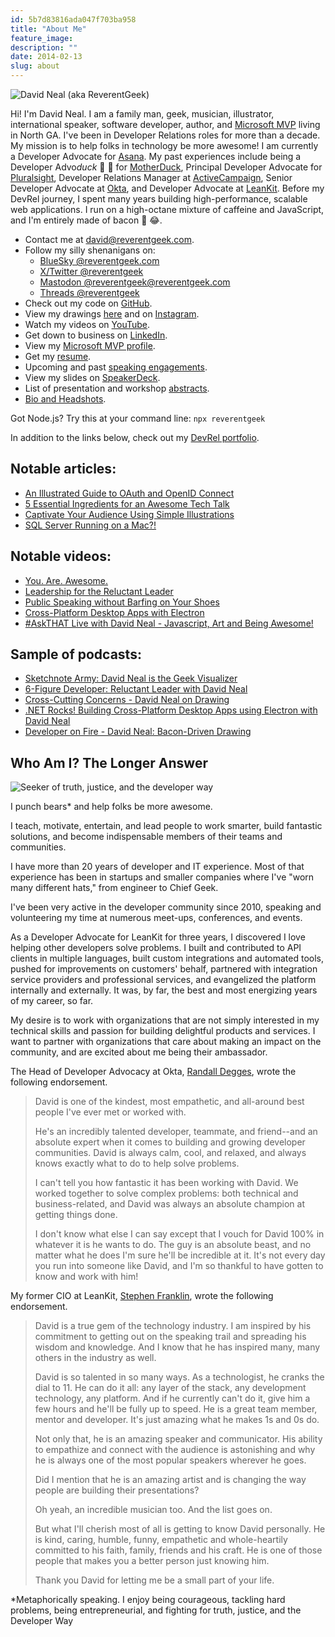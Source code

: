 ```yaml
---
id: 5b7d83816ada047f703ba958
title: "About Me"
feature_image: 
description: ""
date: 2014-02-13
slug: about
---
```


<img class="float-left mr-4 w-1/6" src="/content/images/rg-sticker-circle.png" alt="David Neal (aka ReverentGeek)">

Hi! I'm David Neal. I am a family man, geek, musician, illustrator, international speaker, software developer, author, and [Microsoft MVP](https://mvp.microsoft.com/en-us/mvp/David%20Neal-5001018) living in North GA. I've been in Developer Relations roles for more than a decade. My mission is to help folks in technology be more awesome! I am currently a Developer Advocate for [Asana](https://asana.com). My past experiences include being a Developer Advo*duck* 🥑 🦆 for [MotherDuck](https://motherduck.com), Principal Developer Advocate for [Pluralsight](https://www.pluralsight.com/), Developer Relations Manager at [ActiveCampaign](https://www.activecampaign.com/), Senior Developer Advocate at [Okta](https://developer.okta.com), and Developer Advocate at [LeanKit](https://www.planview.com/products-solutions/products/agileplace/). Before my DevRel journey, I spent many years building high-performance, scalable web applications. I run on a high-octane mixture of caffeine and JavaScript, and I'm entirely made of bacon 🥓 😂.

* Contact me at [david@reverentgeek.com](mailto:david@reverentgeek.com).
* Follow my silly shenanigans on:
  * [BlueSky @reverentgeek.com](https://bsky.app/profile/reverentgeek.com)
  * [X/Twitter @reverentgeek](https://x.com/reverentgeek)
  * <a rel="me" href="https://techhub.social/@reverentgeek">Mastodon @reverentgeek@reverentgeek.com</a>
  * [Threads @reverentgeek](https://www.threads.net/@reverentgeek)
* Check out my code on [GitHub](https://github.com/reverentgeek).
* View my drawings [here](/portfolio/) and on [Instagram](https://instagram.com/reverentgeek).
* Watch my videos on [YouTube](https://www.youtube.com/ReverentGeek).
* Get down to business on [LinkedIn](https://www.linkedin.com/in/davidneal).
* View my [Microsoft MVP profile](https://mvp.microsoft.com/en-US/mvp/profile/119307f9-3c9a-e411-93f2-9cb65495d3c4).
* Get my [resume](https://drive.google.com/file/d/1sPUrePKXs2HODNGtGP3Y103izXZDJ3et/view?usp=sharing).
* Upcoming and past [speaking engagements](/speaking).
* View my slides on [SpeakerDeck](https://speakerdeck.com/reverentgeek).
* List of presentation and workshop [abstracts](/presentations/).
* [Bio and Headshots](/bio).

Got Node.js? Try this at your command line: `npx reverentgeek`

In addition to the links below, check out my [DevRel portfolio](/devrel-portfolio/).

## Notable articles:

* [An Illustrated Guide to OAuth and OpenID Connect](https://developer.okta.com/blog/2019/10/21/illustrated-guide-to-oauth-and-oidc)
* [5 Essential Ingredients for an Awesome Tech Talk](/5-essential-ingredients-for-an-awesome-tech-talk/)
* [Captivate Your Audience Using Simple Illustrations](/engage-with-simple-illustrations/)
* [SQL Server Running on a Mac?!](/sql-server-running-on-a-mac/)

## Notable videos:

* [You. Are. Awesome.](https://www.youtube.com/watch?v=wsjqnrwkXqI)
* [Leadership for the Reluctant Leader](https://youtu.be/0EWiSJj0q_0)
* [Public Speaking without Barfing on Your Shoes](https://www.youtube.com/watch?v=oY_tMcZHwdc)
* [Cross-Platform Desktop Apps with Electron](https://www.youtube.com/watch?v=Xs3Oc4weZbw)
* [#AskTHAT Live with David Neal - Javascript, Art and Being Awesome!](https://www.youtube.com/watch?v=vnxycRPsNdI)

## Sample of podcasts:

* [Sketchnote Army: David Neal is the Geek Visualizer](https://sketchnotearmy.com/blog/2022/11/8/david-neal)
* [6-Figure Developer: Reluctant Leader with David Neal](https://6figuredev.com/podcast/episode-081-reluctant-leader-with-david-neal/)
* [Cross-Cutting Concerns - David Neal on Drawing](https://crosscuttingconcerns.com/Podcast-084-David-Neal-Drawing)
* [.NET Rocks! Building Cross-Platform Desktop Apps using Electron with David Neal](https://www.dotnetrocks.com/default.aspx?ShowNum=1336)
* [Developer on Fire - David Neal: Bacon-Driven Drawing](http://developeronfire.com/podcast/episode-156-david-neal-bacon-driven-drawing)

## Who Am I? The Longer Answer

<img class="float-right ml-4 my-2 w-1/2" src="/content/images/2018/06/truth-justice-and-the-developer-way.jpeg" alt="Seeker of truth, justice, and the developer way">

I punch bears\* and help folks be more awesome.

I teach, motivate, entertain, and lead people to work smarter, build fantastic solutions, and become indispensable members of their teams and communities.

I have more than 20 years of developer and IT experience. Most of that experience has been in startups and smaller companies where I've "worn many different hats," from engineer to Chief Geek.

I've been very active in the developer community since 2010, speaking and volunteering my time at numerous meet-ups, conferences, and events.

As a Developer Advocate for LeanKit for three years, I discovered I love helping other developers solve problems. I built and contributed to API clients in multiple languages, built custom integrations and automated tools, pushed for improvements on customers' behalf, partnered with integration service providers and professional services, and evangelized the platform internally and externally. It was, by far, the best and most energizing years of my career, so far.

My desire is to work with organizations that are not simply interested in my technical skills and passion for building delightful products and services. I want to partner with organizations that care about making an impact on the community, and are excited about me being their ambassador.

The Head of Developer Advocacy at Okta, [Randall Degges](https://www.linkedin.com/in/rdegges/), wrote the following endorsement.

>David is one of the kindest, most empathetic, and all-around best people I've ever met or worked with.
>
> He's an incredibly talented developer, teammate, and friend--and an absolute expert when it comes to building and growing developer communities. David is always calm, cool, and relaxed, and always knows exactly what to do to help solve problems.
>
> I can't tell you how fantastic it has been working with David. We worked together to solve complex problems: both technical and business-related, and David was always an absolute champion at getting things done.
>
> I don't know what else I can say except that I vouch for David 100% in whatever it is he wants to do. The guy is an absolute beast, and no matter what he does I'm sure he'll be incredible at it. It's not every day you run into someone like David, and I'm so thankful to have gotten to know and work with him!

My former CIO at LeanKit, [Stephen Franklin](https://www.linkedin.com/in/stephen-franklin-9baa353/), wrote the following endorsement.

> David is a true gem of the technology industry. I am inspired by his commitment to getting out on the speaking trail and spreading his wisdom and knowledge. And I know that he has inspired many, many others in the industry as well.
>
> David is so talented in so many ways. As a technologist, he cranks the dial to 11. He can do it all: any layer of the stack, any development technology, any platform. And if he currently can't do it, give him a few hours and he'll be fully up to speed. He is a great team member, mentor and developer. It's just amazing what he makes 1s and 0s do.
>
> Not only that, he is an amazing speaker and communicator. His ability to empathize and connect with the audience is astonishing and why he is always one of the most popular speakers wherever he goes.
>
> Did I mention that he is an amazing artist and is changing the way people are building their presentations?
>
> Oh yeah, an incredible musician too. And the list goes on.
>
> But what I'll cherish most of all is getting to know David personally. He is kind, caring, humble, funny, empathetic and whole-heartily committed to his faith, family, friends and his craft. He is one of those people that makes you a better person just knowing him.
>
> Thank you David for letting me be a small part of your life.

\*Metaphorically speaking. I enjoy being courageous, tackling hard problems, being entrepreneurial, and fighting for truth, justice, and the Developer Way
